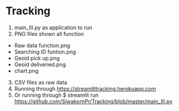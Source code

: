 # Tracking
1. main_III.py as application to run
2. PNG files shown all function
  - Raw data function.png
  - Searching ID funtion.png
  - Geoid pick up.png
  - Geoid deliveried.png
  - chart.png
3. CSV files as raw data
4. Running through https://streamlittracking.herokuapp.com
5. Or running through $ streamlit run https://github.com/SiwakornPr/Tracking/blob/master/main_III.py
